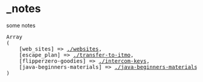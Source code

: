 # _notes
some notes

<pre>
Array
(
    [web_sites] => <a href="//sunnycapt.github.io/_notes/websites.html">./websites</a>,
    [escape_plan] => <a href="//sunnycapt.github.io/_notes/transfer-to-itmo.html">./transfer-to-itmo</a>,
    [flipperzero-goodies] => <a target="_blank" href="//wetox-team.github.io/flipperzero-goodies/intercom-keys/">./intercom-keys</a>,
    [java-beginners-materials] => <a href="//sunnycapt.github.io/_notes/java-beginners-materials.html">./java-beginners-materials</a>
)
</pre>
